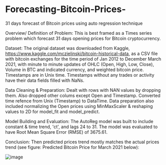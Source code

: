 # Forecasting-Bitcoin-Prices-
31 days forecast of Bitcoin prices using auto regression technique


Overview/ Definition of Problem: This is best framed as a Times series problem which forecast 31 days opening prices for Bitcoin cryptocurrency.

Dataset: The original dataset was downloaded from Kaggle, https://www.kaggle.com/mczielinski/bitcoin-historical-data, as a CSV file with bitcoin exchanges for the time period of Jan 2012 to December March 2021, with minute to minute updates of OHLC (Open, High, Low, Close), Volume in BTC and indicated currency, and weighted bitcoin price. Timestamps are in Unix time. Timestamps without any trades or activity have their data fields filled with NaNs.

Data Cleaning & Preparation: Dealt with rows with NAN values by dropping them. Also dropped other colums except Open and Timestamp. Converted time refence from Unix (Timestamp) to DataTime. Data preparation also included normalizing the Open prices using MinMaxScaler & reshaping values to 2D for model_fit and model_predict.

Model Building and Evaluation: The AutoReg model was built to include constant & time trend, 'ct', and lags 24 to 31. The model was evaluated to have Root Mean Square Error (RMSE) of 3675.61.

Conclusion: Then predicted prices trend mostly matches the actual prices trend (see figure: Predicted Bitcoin Price for March 2021 below):


![image](https://user-images.githubusercontent.com/73043768/141615396-834a2bb5-2e0c-4523-85cb-478ebdd323c7.png)


